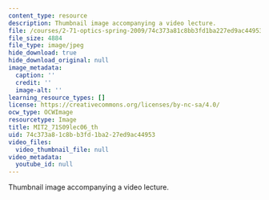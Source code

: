 ```yaml
---
content_type: resource
description: Thumbnail image accompanying a video lecture.
file: /courses/2-71-optics-spring-2009/74c373a81c8bb3fd1ba227ed9ac44953_MIT2_71S09lec06_th.jpg
file_size: 4884
file_type: image/jpeg
hide_download: true
hide_download_original: null
image_metadata:
  caption: ''
  credit: ''
  image-alt: ''
learning_resource_types: []
license: https://creativecommons.org/licenses/by-nc-sa/4.0/
ocw_type: OCWImage
resourcetype: Image
title: MIT2_71S09lec06_th
uid: 74c373a8-1c8b-b3fd-1ba2-27ed9ac44953
video_files:
  video_thumbnail_file: null
video_metadata:
  youtube_id: null
---
```

Thumbnail image accompanying a video lecture.